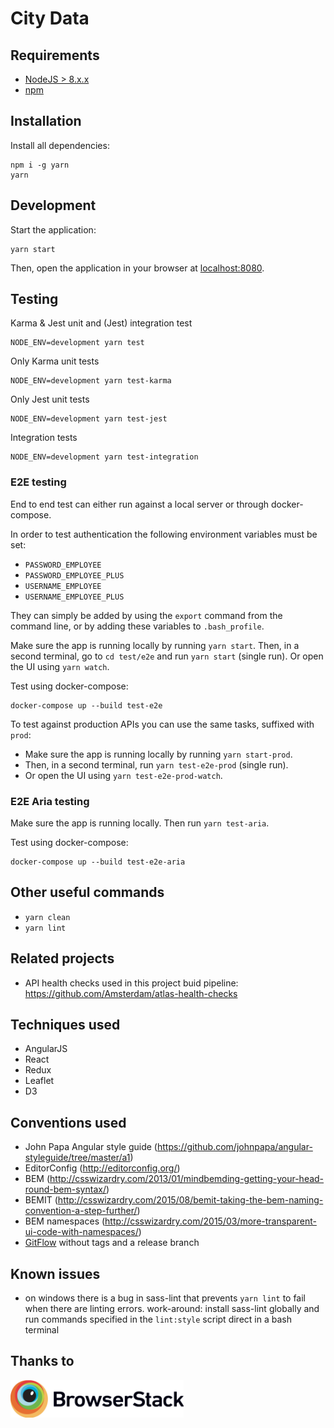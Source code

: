 # City Data

## Requirements

- [NodeJS > 8.x.x](https://nodejs.org/en/)
- [npm](https://www.npmjs.com/)

## Installation

Install all dependencies:

    npm i -g yarn
    yarn

## Development

Start the application:

    yarn start

Then, open the application in your browser at [localhost:8080](http://localhost:8080/).

## Testing

Karma & Jest unit and (Jest) integration test

```
NODE_ENV=development yarn test
```

Only Karma unit tests

```
NODE_ENV=development yarn test-karma
```

Only Jest unit tests

```
NODE_ENV=development yarn test-jest
```

Integration tests

```
NODE_ENV=development yarn test-integration
```

### E2E testing

End to end test can either run against a local server or through docker-compose.

In order to test authentication the following environment variables must be set:

- `PASSWORD_EMPLOYEE`
- `PASSWORD_EMPLOYEE_PLUS`
- `USERNAME_EMPLOYEE`
- `USERNAME_EMPLOYEE_PLUS`

They can simply be added by using the `export` command from the command line, or by adding these
variables to `.bash_profile`.

Make sure the app is running locally by running `yarn start`.
Then, in a second terminal, go to `cd test/e2e` and run `yarn start` (single run).
Or open the UI using `yarn watch`.

Test using docker-compose:
```
docker-compose up --build test-e2e
```

To test against production APIs you can use the same tasks, suffixed with `prod`:

- Make sure the app is running locally by running `yarn start-prod`.
- Then, in a second terminal, run `yarn test-e2e-prod` (single run).
- Or open the UI using `yarn test-e2e-prod-watch`.

### E2E Aria testing

Make sure the app is running locally.
Then run `yarn test-aria`.

Test using docker-compose:
```
docker-compose up --build test-e2e-aria
```

## Other useful commands

- `yarn clean`
- `yarn lint`

## Related projects

- API health checks used in this project buid pipeline: https://github.com/Amsterdam/atlas-health-checks

## Techniques used
- AngularJS
- React
- Redux
- Leaflet
- D3

## Conventions used
- John Papa Angular style guide (https://github.com/johnpapa/angular-styleguide/tree/master/a1)
- EditorConfig (http://editorconfig.org/)
- BEM (http://csswizardry.com/2013/01/mindbemding-getting-your-head-round-bem-syntax/)
- BEMIT (http://csswizardry.com/2015/08/bemit-taking-the-bem-naming-convention-a-step-further/)
- BEM namespaces (http://csswizardry.com/2015/03/more-transparent-ui-code-with-namespaces/)
- [GitFlow](https://datasift.github.io/gitflow/IntroducingGitFlow.html) without tags and a release branch

## Known issues
- on windows there is a bug in sass-lint that prevents `yarn lint` to fail when there are linting errors.
  work-around: install sass-lint globally and run commands specified in the  `lint:style` script direct in a bash
  terminal

## Thanks to
<img src="/public/images/browserstack-logo@2x.png" height="60" title="BrowserStack Logo" alt="BrowserStack Logo" />
